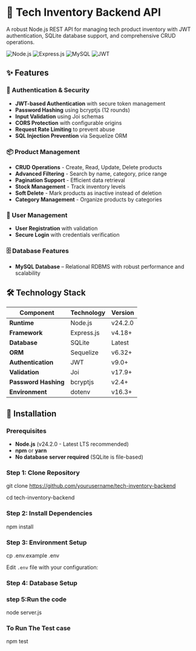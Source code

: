 # 🚀 Tech Inventory Backend API

A robust Node.js REST API for managing tech product inventory with JWT authentication, SQLite database support, and comprehensive CRUD operations.

![Node.js](https://img.shields.io/badge/Node.js-339933?style=for-the-badge&logo=nodedotjs&logoColor=white)
![Express.js](https://img.shields.io/badge/Express.js-000000?style=for-the-badge&logo=express&logoColor=white)
![MySQL](https://img.shields.io/badge/MySQL-00758F?style=for-the-badge&logo=mysql&logoColor=white)
![JWT](https://img.shields.io/badge/JWT-000000?style=for-the-badge&logo=JSON%20web%20tokens&logoColor=white)

## ✨ Features

### 🔐 Authentication & Security

- **JWT-based Authentication** with secure token management
- **Password Hashing** using bcryptjs (12 rounds)
- **Input Validation** using Joi schemas
- **CORS Protection** with configurable origins
- **Request Rate Limiting** to prevent abuse
- **SQL Injection Prevention** via Sequelize ORM

### 📦 Product Management

- **CRUD Operations** - Create, Read, Update, Delete products
- **Advanced Filtering** - Search by name, category, price range
- **Pagination Support** - Efficient data retrieval
- **Stock Management** - Track inventory levels
- **Soft Delete** - Mark products as inactive instead of deletion
- **Category Management** - Organize products by categories

### 👥 User Management

- **User Registration** with validation
- **Secure Login** with credentials verification

### 🗄️ Database Features

- **MySQL Database** – Relational RDBMS with robust performance and scalability

## 🛠️ Technology Stack

| Component            | Technology | Version |
| -------------------- | ---------- | ------- |
| **Runtime**          | Node.js    | v24.2.0 |
| **Framework**        | Express.js | v4.18+  |
| **Database**         | SQLite     | Latest  |
| **ORM**              | Sequelize  | v6.32+  |
| **Authentication**   | JWT        | v9.0+   |
| **Validation**       | Joi        | v17.9+  |
| **Password Hashing** | bcryptjs   | v2.4+   |
| **Environment**      | dotenv     | v16.3+  |

## 🚀 Installation

### Prerequisites

- **Node.js** (v24.2.0 - Latest LTS recommended)
- **npm** or **yarn**
- **No database server required** (SQLite is file-based)

### Step 1: Clone Repository

git clone https://github.com/yourusername/tech-inventory-backend

cd tech-inventory-backend

### Step 2: Install Dependencies

npm install

### Step 3: Environment Setup

cp .env.example .env 

Edit `.env` file with your configuration:

### Step 4: Database Setup

### step 5:Run the code

node server.js

### To Run The Test case

npm test
